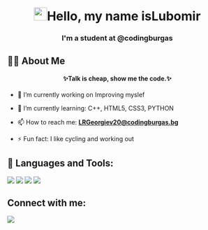 

<h1 align="center"> <img src="https://raw.githubusercontent.com/MartinHeinz/MartinHeinz/master/wave.gif" width="30px">Hello, my name isLubomir</h1>
<h3 align="center">I'm a student at @codingburgas</h3>


## 🙋‍♂️ About Me
<h4 align="center">✨Talk is cheap, show me the code.✨</h4>

- 🔭 I’m currently working on Improving myslef

- 🌱 I’m currently learning: C++, HTML5, CSS3, PYTHON

- 📫 How to reach me: **LRGeorgiev20@codingburgas.bg**

- ⚡ Fun fact: I like cycling and working out

## 🚀 Languages and Tools:

<p align="left"> 
	<a> <img src="https://img.icons8.com/ios-filled/50/4a90e2/c-plus-plus-logo.png"/> </a> 
	<a> <img src="https://img.icons8.com/ios-filled/50/fa314a/html-5--v1.png"/> </a> 
	<a> <img src="https://img.icons8.com/color/48/000000/css3.png"/> </a> 
    <a> <img src="https://img.icons8.com/color/48/000000/python.png"/> </a> 
	
 
<br/>

## Connect with me:
<p align="left">

<a href = "https://www.instagram.com/_lubomir_georgiev_/"><img src="https://img.icons8.com/fluent/48/000000/instagram-new.png"/></a>

</p>

#
